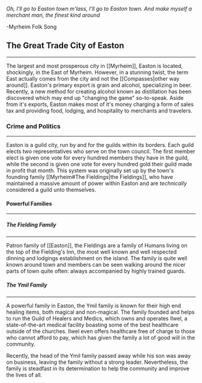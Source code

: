 *Oh, I'll go to Easton town m'lass, I'll go to Easton town. 
And make myself a merchant man, the finest kind around*

-Myrheim Folk Song

## The Great Trade City of Easton
---
The largest and most prosperous city in [[Myrheim]], Easton is located, shockingly, in the East of Myrheim. However, in a stunning twist, the term East actually comes from the city and not the [[Compasses|other way around]]. Easton's primary export is grain and alcohol, specializing in beer. Recently, a new method for creating alcohol known as distillation has been discovered which may end up "changing the game" so-to-speak. Aside from it's exports, Easton makes most of it's money charging a form of sales tax and providing food, lodging, and hospitality to merchants and travelers.

### Crime and Politics
---
Easton is a guild city, run by and for the guilds within its borders. Each guild elects two representatives who serve on the town council. The first member elect is given one vote for every hundred members they have in the guild, while the second is given one vote for every hundred gold their guild made in profit that month. This system was originally set up by the town's founding family [[Myrheim#The Fieldings|the Fieldings]], who have maintained a massive amount of power within Easton and are *technically* considered a guild unto themselves.

#### Powerful Families
---
##### The Fielding Family
---
Patron family of [[Easton]], the Fieldings are a family of Humans living on the top of the Fielding's Inn, the most well known and well respected dinning and lodgings establishment on the island. The family is quite well known around town and members can be seen walking around the nicer parts of town quite often: always accompanied by highly trained guards.

##### The Ymil Family
---
A powerful family in Easton, the Ymil family is known for their high end healing items, both magical and non-magical. The family founded and helps to run the Guild of Healers and Medics, which owns and operates Ilwel, a state-of-the-art medical facility boasting some of the best healthcare outside of the churches. Ilwel even offers healthcare free of charge to those who cannot afford to pay, which has given the family a lot of good will in the community.

Recently, the head of the Ymil family passed away while his son was away on business, leaving the family without a strong leader. Nevertheless, the family is steadfast in its determination to help the community and improve the lives of all.